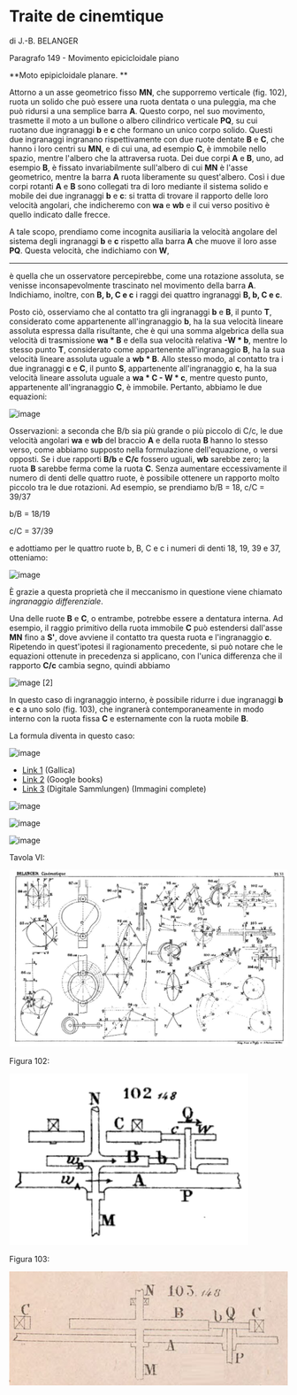 # Traite de cinemtique
di J.-B. BELANGER

Paragrafo 149 - Movimento epicicloidale piano

**Moto epipicloidale planare. **

Attorno a un asse geometrico fisso **MN**, che supporremo verticale (fig. 102), ruota un solido che può essere una ruota dentata o una puleggia, ma che può ridursi a una semplice barra **A**. Questo corpo, nel suo movimento, trasmette il moto a un bullone o albero cilindrico verticale **PQ**, su cui ruotano due ingranaggi **b** e **c** che formano un unico corpo solido. Questi due ingranaggi ingranano rispettivamente con due ruote dentate **B** e **C**, che hanno i loro centri su **MN**, e di cui una, ad esempio **C**, è immobile nello spazio, mentre l'albero che la attraversa ruota. Dei due corpi **A** e **B**, uno, ad esempio **B**, è fissato invariabilmente sull'albero di cui **MN** è l'asse geometrico, mentre la barra **A** ruota liberamente su quest'albero. Così i due corpi rotanti **A** e **B** sono collegati tra di loro mediante il sistema solido e mobile dei due ingranaggi **b** e **c**: si tratta di trovare il rapporto delle loro velocità angolari, che indicheremo con **wa** e **wb** e il cui verso positivo è quello indicato dalle frecce.

A tale scopo, prendiamo come incognita ausiliaria la velocità angolare del sistema degli ingranaggi **b** e **c** rispetto alla barra **A** che muove il loro asse **PQ**. Questa velocità, che indichiamo con **W**, 

---------

è quella che un osservatore percepirebbe, come una rotazione assoluta, se venisse inconsapevolmente trascinato nel movimento della barra **A**. Indichiamo, inoltre, con **B, b, C e c** i raggi dei quattro ingranaggi **B, b, C e c**.

Posto ciò, osserviamo che al contatto tra gli ingranaggi **b** e **B**, il punto **T**, considerato come appartenente all'ingranaggio **b**, ha la sua velocità lineare assoluta espressa dalla risultante, che è qui una somma algebrica della sua velocità di trasmissione **wa * B** e della sua velocità relativa **-W * b**, mentre lo stesso punto **T**, considerato come appartenente all'ingranaggio **B**, ha la sua velocità lineare assoluta uguale a **wb * B**. Allo stesso modo, al contatto tra i due ingranaggi **c** e **C**, il punto **S**, appartenente all'ingranaggio **c**, ha la sua velocità lineare assoluta uguale a **wa *  C - W * c**, mentre questo punto, appartenente all'ingranaggio **C**, è immobile. Pertanto, abbiamo le due equazioni:

![image](https://github.com/jumpjack/heliostat/assets/1620953/9891998f-9d82-4017-867f-b3752b6667e9)

Osservazioni: a seconda che B/b sia più grande o più piccolo di C/c, le due velocità angolari **wa** e **wb** del braccio **A** e della ruota **B** hanno lo stesso verso, come abbiamo supposto nella formulazione dell'equazione, o versi opposti. Se i due rapporti **B/b** e **C/c** fossero uguali, **wb** sarebbe zero; la ruota **B** sarebbe ferma come la ruota **C**. Senza aumentare eccessivamente il numero di denti delle quattro ruote, è possibile ottenere un rapporto molto piccolo tra le due rotazioni. Ad esempio, se prendiamo b/B = 18, c/C = 39/37 

b/B = 18/19

c/C = 37/39

e adottiamo per le quattro ruote b, B, C e c i numeri di denti 18, 19, 39 e 37, otteniamo: 

![image](https://github.com/jumpjack/heliostat/assets/1620953/acfc1afe-991f-44c9-8943-1f444be4df7f)

È grazie a questa proprietà che il meccanismo in questione viene chiamato _ingranaggio differenziale_.

Una delle ruote **B** e **C**, o entrambe, potrebbe essere a dentatura interna. Ad esempio, il raggio primitivo della ruota immobile **C** può estendersi dall'asse **MN** fino a **S'**, dove avviene il contatto tra questa ruota e l'ingranaggio **c**. Ripetendo in quest'ipotesi il ragionamento precedente, si può notare che le equazioni ottenute in precedenza si applicano, con l'unica differenza che il rapporto **C/c** cambia segno, quindi abbiamo 

![image](https://github.com/jumpjack/heliostat/assets/1620953/37dc0538-55b6-47c9-b970-12d2f2fa4742) [2]

In questo caso di ingranaggio interno, è possibile ridurre i due ingranaggi **b** e **c** a uno solo (fig. 103), che ingranerà contemporaneamente in modo interno con la ruota fissa **C** e esternamente con la ruota mobile **B**.

La formula diventa in questo caso:

![image](https://github.com/jumpjack/heliostat/assets/1620953/b5e479f6-9f08-4c67-b483-5afd72573dff)


- [Link 1](https://gallica.bnf.fr/ark:/12148/bpt6k99703z/f225.item.texteImage) (Gallica)
- [Link 2](https://books.google.it/books?id=38o2AAAAMAAJ&vq=epycycloidal&hl=de&pg=PA198#v=snippet&q=movement%20epicycloidal&f=false) (Google books)
- [Link 3](https://www.digitale-sammlungen.de/en/view/bsb10080521?page=226)  (Digitale Sammlungen) (Immagini complete)

![image](https://github.com/jumpjack/heliostat/assets/1620953/9baa2f4d-ded9-43a4-90f4-e421bf7573ac)

![image](https://github.com/jumpjack/heliostat/assets/1620953/edbddc02-8a8a-454d-a308-af19208c193b)

![image](https://github.com/jumpjack/heliostat/assets/1620953/3552b147-c15e-4dfa-9598-630c7549dffc)


Tavola VI:

![image](https://github.com/jumpjack/heliostat/blob/main/images/Trait%C3%A9_de_cin%C3%A9matique-tav.VI(fig102).JPEG)



Figura 102:

![image](https://github.com/jumpjack/heliostat/blob/main/images/Trait%C3%A9_de_cin%C3%A9matique-tavVI(fig102)(zoom).png)



Figura 103:

![image](https://github.com/jumpjack/heliostat/blob/main/images/Trait%C3%A9_de_cin%C3%A9matique-tavVI(fig103)(zoom).png)
